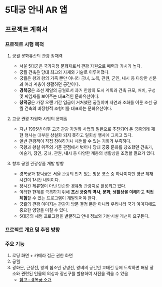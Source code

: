 # 5대궁 안내 AR 앱

## 프로젝트 계획서

### 프로젝트 시행 목적

1. 궁궐 문화유산의 관광 잠재력
    * 서울 5대궁은 국가지정 문화재로서 관광 자원으로 매력과 가치가 높다.
    * 궁궐 건축은 당대 최고의 자재와 기술로 이루어졌다.
    * 궁궐은 왕과 왕의 가족 뿐만 아니라 궁녀, 노복, 관원, 군인, 내시 등 다양한 신분과 여러 계층이 생활하던 공간이다.
    * **경복궁**은 조선 제일의 궁궐로서 과거 한양의 도시 계획과 건축 규모, 배치, 구성 및 짜임새를 보여주는 대표적인 문화유산이다.
    * **창덕궁**은 가장 오랜 기간 임금이 거처했던 궁궐이며 자연과 조화를 이룬 조선 궁궐 건축의 비정형적 조형미를 대표하는 문화유산이다.

2. 고궁 관광 자원화 사업의 문제점
    * 지난 1995년 이후 고궁 관광 자원화 사업의 일환으로 추진되어 온 궁중의례 재현 행사는 대부분 상설화 되지 못하고 일회성 행사에 그치고 있다.
    * 일반 관광객이 직접 참여하거나 체험할 수 있는 기회가 부족하다.
    * 국왕과 왕실 위주의 기존 관점에서 벗어나 당대 궁중 문화를 창조했던 건축가, 예술가, 장인, 궁녀, 관원, 내시 등 다양한 계층의 생활상을 조명할 필요가 있다.

3. 향후 궁궐 관광상품 개발 방향
    * 경복궁과 창덕궁은 서울 관광의 인기 있는 방문 코스 중 하나이지만 평균 체재 시간이 1시간 내외이다.
    * 장시간 체류형이 아닌 단순한 경유형 관광지로 활용되고 있다.
    * 이러한 한계를 극복하기 위해 **조선 궁중의 역사, 문화, 생활상을 이해**하고 **직접 체험**할 수 있는 프로그램이 개발되어야 한다.
    * 궁궐의 관광 이미지는 관광지 방문 결정 뿐만 아니라 우리나라 국가 이미지에도 중요한 영향을 미칠 수 있다.
    * 5대궁의 체험 프로그램을 발굴하고 안내 정보와 기반시설 개선이 요구된다.

### 프로젝트 개요 및 추진 방향



### 주요 기능

1. 로딩 화면 + 카메라 접근 권한 화면
2. 궁궐 
3. 광화문, 근정전, 왕의 침소인 강녕전, 왕비의 공간인 교태전 등에 도착하면 해당 장소와 관련된 인물의 의상과 장신구를 할용하여 사진을 찍을 수 있음
    * [참고 : 경복궁 소개](http://www.heritage.go.kr/heri/gungDetail/gogungList.do?gungNum=1&pageNo=2_1_1_1)
